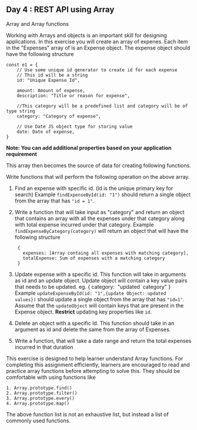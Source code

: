 ## Day 4 : REST API using Array

Array and Array functions

Working with Arrays and objects is an important skill for designing
applications. In this exercise you will create an array of expenes. Each item in
the "Expenses" array of is an Expense object. The expense object should have the
following structure

```
const e1 = {
    // Use some unique id generator to create id for each expense
    // This id will be a string
    id: "Unique Expense Id",

    amount: Amount of expense,
    description: "Title or reason for expense",

    //This category will be a predefined list and category will be of type string
    category: "Category of expense",

    // Use Date JS object type for storing value
    date: Date of expense,
}

```

**Note: You can add additional properties based on your application
requirement**

This array then becomes the source of data for creating following functions.

Write functions that will perform the following operation on the above array.

1. Find an expense with specific id. (id is the unique primary key for search)
   Example `findExpenseById(id: "1")` should return a single object from the
   array that has `"id = 1"`.

2. Write a function that will take input as "category" and return an object that
   contains an array with all the expenses under that category along with total
   expense incurred under that category. Example
   `findExpenseByCategory(category)` will return an object that will have the
   following structure

   ```
    {
      expenses: [Array containg all expenses with matching category],
      totalExpense: Sum of expenses with a matching category
    }

   ```

3. Update expense with a specific id. This function will take in arguments as id
   and an update object. Update object will contain a key value pairs that needs
   to be updated. eg. { category:  "updated  category" } Example
   `updateExpenseById(id: "1",{update Object: updated values})` should update a
   single object from the array that has `"id=1"`. Assume that the
   `updateObject` will contain keys that are present in the Expense object.
   **Restrict** updating key properties like `id`.

4. Delete an object with a specific id. This function should take in an argument
   as id and delete the same from the array of Expenses.

5. Write a function, that will take a date range and return the total expenses
   incurred in that duration

This exercise is designed to help learner understand Array functions. For
completing this assignment efficiently, learners are encouraged to read and
practice array functions before attempting to solve this. They should be
comfortable with using functions like

```
1. Array.prototype.find()
2. Array.prototype.filter()
3. Array.prototype.every()
4. Array.prototype.map()
```

The above function list is not an exhaustive list, but instead a list of
commonly used functions.
